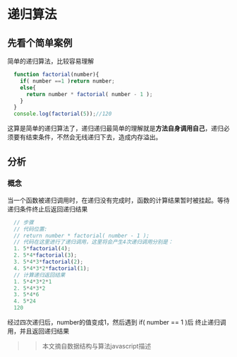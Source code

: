 # 递归算法

## 先看个简单案例

简单的递归算法，比较容易理解

```js
  function factorial(number){
    if( number ==1 )return number;
    else{
      return number * factorial( number - 1 );	
    }
  }
  console.log(factorial(5));//120
```

这算是简单的递归算法了，递归递归最简单的理解就是**方法自身调用自己**，递归必须要有结束条件，不然会无线递归下去，造成内存溢出。

## 分析

### 概念

当一个函数被递归调用时，在递归没有完成时，函数的计算结果暂时被挂起。等待递归条件终止后返回递归结果

```js
  // 步骤
  // 代码位置:  
  // return number * factorial( number - 1 );
  // 代码在这里进行了递归调用，这里将会产生4次递归调用分别是：
  1. 5*factorial(4);
  2. 5*4*factorial(3);
  3. 5*4*3*factorial(2);
  4. 5*4*3*2*factorial(1);
  // 计算递归返回结果
  1. 5*4*3*2*1
  2. 5*4*3*2
  3. 5*4*6
  4. 5*24
  120
```

经过四次递归后，number的值变成1，然后遇到 if( number == 1 )后 终止递归调用，并且返回递归结果

>> 本文摘自数据结构与算法javascript描述